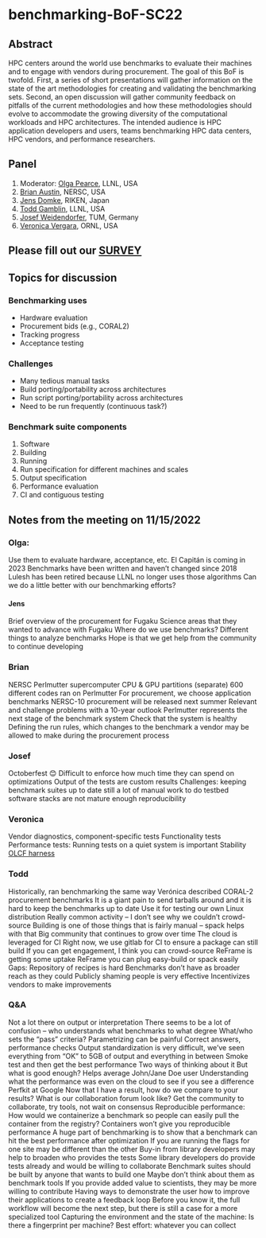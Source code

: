 # benchmarking-BoF-SC22

## Abstract

HPC centers around the world use benchmarks to evaluate their machines and to engage with vendors during procurement.  The goal of this BoF is twofold. First, a series of short presentations will gather information on the state of the art methodologies for creating and validating the benchmarking sets. Second, an open discussion will  gather community feedback on pitfalls of the current methodologies and how these methodologies should evolve to accommodate the growing diversity of the computational workloads and HPC architectures.  The intended audience is HPC application developers and users, teams benchmarking HPC data centers, HPC vendors, and performance researchers.

## Panel

1.  Moderator: [Olga Pearce](https://people.llnl.gov/pearce8), LLNL, USA
2.  [Brian Austin](https://www.nersc.gov/about/nersc-staff/advanced-technologies-group/brian-austin), NERSC, USA
3.  [Jens Domke](https://domke.gitlab.io), RIKEN, Japan
4.  [Todd Gamblin](https://people.llnl.gov/tgamblin), LLNL, USA
5.  [Josef Weidendorfer](https://www.ce.cit.tum.de/en/caps/staff/josef-weidendorfer), TUM, Germany
6.  [Veronica Vergara](https://www.ornl.gov/staff-profile/veronica-g-melesse-vergara), ORNL, USA


## Please fill out our [SURVEY](https://docs.google.com/forms/d/e/1FAIpQLSearrW0ryZeGPwP4OM5hrv8WgjK86K9WN5jwDXG0BheGGTe7Q/viewform)


## Topics for discussion

### Benchmarking uses

- Hardware evaluation
- Procurement bids (e.g., CORAL2)
- Tracking progress
- Acceptance testing
 

### Challenges

- Many tedious manual tasks
- Build porting/portability across architectures
- Run script porting/portability across architectures
- Need to be run frequently (continuous task?)

###  Benchmark suite components

1.  Software
2.  Building
3.  Running
4.  Run specification for different machines and scales
5.  Output specification
6.  Performance evaluation
7.  CI and contiguous testing



## Notes from the meeting on 11/15/2022

### Olga:
Use them to evaluate hardware, acceptance, etc.
El Capitán is coming in 2023
Benchmarks have been written and haven’t changed since 2018
Lulesh has been retired because LLNL no longer uses those algorithms
Can we do a little better with our benchmarking efforts?
 
#### Jens
Brief overview of the procurement for Fugaku
Science areas that they wanted to advance with Fugaku
Where do we use benchmarks?
Different things to analyze benchmarks
Hope is that we get help from the community to continue developing
 
### Brian
NERSC
Perlmutter supercomputer
CPU & GPU partitions (separate)
600 different codes ran on Perlmutter
For procurement, we choose application benchmarks
NERSC-10 procurement will be released next summer
Relevant and challenge problems with a 10-year outlook
Perlmutter represents the next stage of the benchmark system
Check that the system is healthy
Defining the run rules, which changes to the benchmark a vendor may be allowed to make during the procurement process
 
### Josef
Octoberfest 😊
Difficult to enforce how much time they can spend on optimizations
Output of the tests are custom results
Challenges:
keeping benchmark suites up to date
still a lot of manual work to do
testbed software stacks are not mature enough
reproducibility

### Veronica
Vendor diagnostics, component-specific tests
Functionality tests
Performance tests: Running tests on a quiet system is important
Stability
[OLCF harness](https://github.com/olcf/olcf-test-harness)

### Todd
Historically, ran benchmarking the same way Verónica described
CORAL-2 procurement benchmarks
It is a giant pain to send tarballs around and it is hard to keep the benchmarks up to date
Use it for testing our own Linux distribution
Really common activity – I don’t see why we couldn’t crowd-source
Building is one of those things that is fairly manual – spack helps with that
Big community that continues to grow over time
The cloud is leveraged for CI
Right now, we use gitlab for CI to ensure a package can still build
If you can get engagement, I think you can crowd-source
ReFrame is getting some uptake
ReFrame you can plug easy-build or spack easily
Gaps:
Repository of recipes is hard
Benchmarks don’t have as broader reach as they could
Publicly shaming people is very effective
Incentivizes vendors to make improvements
 
### Q&A
Not a lot there on output or interpretation
There seems to be a lot of confusion – who understands what benchmarks to what degree
What/who sets the “pass” criteria?
Parametrizing can be painful
Correct answers, performance checks
Output standardization is very difficult, we’ve seen everything from “OK” to 5GB of output and everything in between
Smoke test and then get the best performance
Two ways of thinking about it
But what is good enough?
Helps average John/Jane Doe user
Understanding what the performance was even on the cloud to see if you see a difference
Perfkit at Google
Now that I have a result, how do we compare to your results?
What is our collaboration forum look like?
Get the community to collaborate, try tools, not wait on consensus
Reproducible performance:
How would we containerize a benchmark so people can easily pull the container from the registry?
Containers won’t give you reproducible performance
A huge part of benchmarking is to show that a benchmark can hit the best performance after optimization
If you are running the flags for one site may be different than the other
Buy-in from library developers may help to broaden who provides the tests
Some library developers do provide tests already and would be willing to collaborate
Benchmark suites should be built by anyone that wants to build one
Maybe don’t think about them as benchmark tools
If you provide added value to scientists, they may be more willing to contribute
Having ways to demonstrate the user how to improve their applications to create a feedback loop
Before you know it, the full workflow will become the next step, but there is still a case for a more specialized tool
Capturing the environment and the state of the machine:
Is there a fingerprint per machine?
Best effort: whatever you can collect
